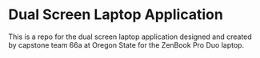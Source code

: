 # Dual Screen Laptop Application
This is a repo for the dual screen laptop application designed and created by
capstone team 66a at Oregon State for the ZenBook Pro Duo laptop.
